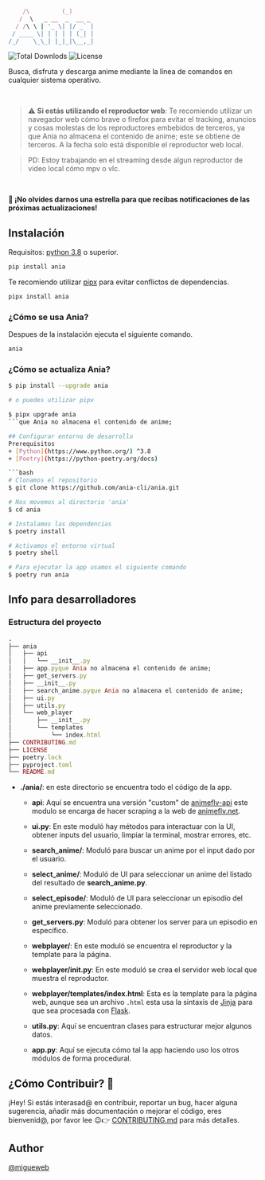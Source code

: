 ```ruby
    /\         (_)      
   /  \   _ __  _  __ _ 
  / /\ \ | '_ \| |/ _` |
 / ____ \| | | | | (_| |
/_/    \_\_| |_|_|\__,_|
```
<!-- Badges -->
<img alt="Total Downlods" src="https://img.shields.io/pepy/dt/ania">
<img alt="License" src="https://img.shields.io/pypi/l/ania">
<!-- End badges -->

Busca, disfruta y descarga anime mediante la línea de comandos en cualquier sistema operativo.

<br/>

> ⚠️ **Si estás utilizando el reproductor web**: Te recomiendo utilizar un navegador web cómo brave o firefox para evitar el tracking, anuncios y cosas molestas de los reproductores embebidos de terceros, ya que Ania no almacena el contenido de anime; este se obtiene de terceros. A la fecha solo está disponible el reproductor web local.

> PD: Estoy trabajando en el streaming desde algun reproductor de video local cómo mpv o vlc.

<br/>

**🌟 ¡No olvides darnos una estrella para que recibas notificaciones de las próximas actualizaciones!**

## Instalación

Requisitos: [python 3.8](https://www.python.org/downloads/) o superior.
```bash
pip install ania
```

Te recomiendo utilizar [pipx](https://pipx.pypa.io/) para evitar conflictos de dependencias.

```bash 
pipx install ania
```

### ¿Cómo se usa Ania? 

Despues de la instalación ejecuta el siguiente comando.

```bash
ania
```

### ¿Cómo se actualiza Ania? 

```bash
$ pip install --upgrade ania

# o puedes utilizar pipx

$ pipx upgrade ania
```que Ania no almacena el contenido de anime;

## Configurar entorno de desarrollo
Prerequisitos
+ [Python](https://www.python.org/) ^3.8
+ [Poetry](https://python-poetry.org/docs)

```bash
# Clonamos el repositorio
$ git clone https://github.com/ania-cli/ania.git

# Nos movemos al directorio 'ania'
$ cd ania

# Instalamos las dependencias
$ poetry install

# Activamos el entorno virtual
$ poetry shell

# Para ejecutar la app usamos el siguiente comando
$ poetry run ania
```

## Info para desarrolladores
### Estructura del proyecto

```ruby
.
├── ania
│   ├── api
│   │   └── __init__.py
│   ├── app.pyque Ania no almacena el contenido de anime;
│   ├── get_servers.py
│   ├── __init__.py
│   ├── search_anime.pyque Ania no almacena el contenido de anime;
│   ├── ui.py
│   ├── utils.py
│   └── web_player
│       ├── __init__.py
│       └── templates
│           └── index.html
├── CONTRIBUTING.md
├── LICENSE
├── poetry.lock
├── pyproject.toml
└── README.md
```

+ **./ania/**: en este directorio se encuentra todo el código de la app.

    + **api**: Aquí se encuentra una versión "custom" de [animeflv-api](https://github.com/jorgeajimenezl/animeflv-api) este modulo se encarga de hacer scraping a la web de [animeflv.net](https://animeflv.net).

    + **ui.py**: En este moduló hay métodos para interactuar con la UI, obtener inputs del usuario, limpiar la terminal, mostrar errores, etc.

    + **search_anime/**: Moduló para buscar un anime por el input dado por el usuario.

    + **select_anime/**: Moduló de UI para seleccionar un anime del listado del resultado de **search_anime.py**.

    + **select_episode/**: Moduló de UI para seleccionar un episodio del anime previamente seleccionado.

    + **get_servers.py**: Moduló para obtener los server para un episodio en específico.

    + **webplayer/**: En este moduló se encuentra el reproductor y la template para la página.

    + **webplayer/__init__.py**: En este moduló se crea el servidor web local que muestra el reproductor. 

    + **webplayer/templates/index.html**: Esta es la template para la página web, aunque sea un archivo `.html` esta usa la sintaxis de [Jinja](https://jinja.palletsprojects.com/en/3.1.x/) para que sea procesada con [Flask](https://flask.palletsprojects.com/en/3.0.x/).

    + **utils.py**: Aquí se encuentran clases para estructurar mejor algunos datos.

    + **app.py**: Aquí se ejecuta cómo tal la app haciendo uso los otros módulos de forma procedural.

## ¿Cómo Contribuir? 🤝
¡Hey! Si estás interasad@ en contribuir, reportar un bug, hacer alguna sugerencia, añadir más documentación o mejorar el código, eres bienvenid@, por favor lee 😉👉 [CONTRIBUTING.md](CONTRIBUTING.md) para más detalles. 

## Author
[@migueweb](https://github.com/migueweb)
